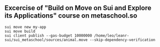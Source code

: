 ## Excercise of "Build on Move on Sui and Explore its Applications" course on metaschool.so

```
sui move new my-app
sui move build
sui client publish --gas-budget 10000000 /home/leo/leanr-sui/sui_metaschool/sources/animal.move --skip-dependency-verification
```
